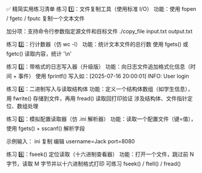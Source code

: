 ✅ 精简实用练习清单
练习 1️⃣：文件复制工具（使用标准 I/O）
功能：使用 fopen / fgetc / fputc 复制一个文本文件

加分项：支持命令行参数指定源文件和目标文件
./copy_file input.txt output.txt

练习 2️⃣：行计数器（仿 wc -l）
功能：统计文本文件的总行数
使用 fgets() 或 fgetc() 读取内容，统计 '\n'

练习 3️⃣：带格式的日志写入器（升级版）
功能：向日志文件追加格式化信息（时间 + 事件）
使用 fprintf() 写入如：[2025-07-16 20:00:01] INFO: User login

练习 4️⃣：二进制写入与读取结构体
功能：定义一个结构体数组（如学生信息），用 fwrite() 存储到文件，再用 fread() 读取回打印验证
涉及结构体、文件指针定位、数组处理

练习 5️⃣：模拟配置读取器（仿 .ini 解析器）
功能：读取一个配置文件（键=值），使用 fgets() + sscanf() 解析字段

示例输入：
ini
复制
编辑
username=Jack
port=8080

练习 6️⃣：fseek() 定位读取（十六进制查看器）
功能：打开一个文件，跳过前 N 字节，读取 M 字节并以十六进制格式打印
可练习 fseek() / ftell() / fread()
